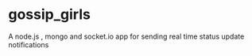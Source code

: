 # gossip_girls
A node.js , mongo and socket.io app for sending real time status update notifications 
